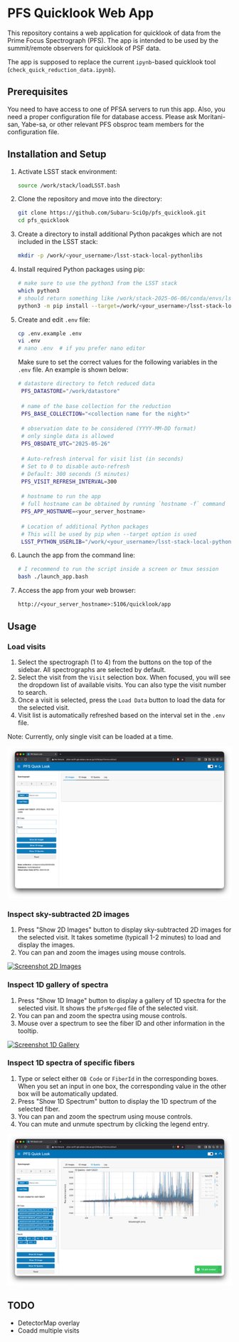 # PFS Quicklook Web App

This repository contains a web application for quicklook of data from the Prime Focus Spectrograph (PFS). The app is intended to be used by the summit/remote observers for quicklook of PSF data.

The app is supposed to replace the current `ipynb`-based quicklook tool (`check_quick_reduction_data.ipynb`).

## Prerequisites

You need to have access to one of PFSA servers to run this app. Also, you need a proper configuration file for database access. Please ask Moritani-san, Yabe-sa, or other relevant PFS obsproc team members for the configuration file.

## Installation and Setup

1. Activate LSST stack environment:

   ```bash
   source /work/stack/loadLSST.bash
   ```

2. Clone the repository and move into the directory:

   ```bash
   git clone https://github.com/Subaru-SciOp/pfs_quicklook.git
   cd pfs_quicklook
   ```

3. Create a directory to install additional Python pacakges which are not included in the LSST stack:

   ```bash
   mkdir -p /work/<your_username>/lsst-stack-local-pythonlibs
   ```

4. Install required Python packages using pip:

   ```bash
   # make sure to use the python3 from the LSST stack
   which python3
   # should return something like /work/stack-2025-06-06/conda/envs/lsst-scipipe-10.0.0/bin/python3
   python3 -m pip install --target=/work/<your_username>/lsst-stack-local-pythonlibs -r requirements.txt
   ```

5. Create and edit `.env` file:

   ```bash
   cp .env.example .env
   vi .env
   # nano .env  # if you prefer nano editor
   ```

   Make sure to set the correct values for the following variables in the `.env` file. An example is shown below:

   ```bash
   # datastore directory to fetch reduced data
    PFS_DATASTORE="/work/datastore"

    # name of the base collection for the reduction
    PFS_BASE_COLLECTION="<collection name for the night>"

    # observation date to be considered (YYYY-MM-DD format)
    # only single data is allowed
    PFS_OBSDATE_UTC="2025-05-26"

    # Auto-refresh interval for visit list (in seconds)
    # Set to 0 to disable auto-refresh
    # Default: 300 seconds (5 minutes)
    PFS_VISIT_REFRESH_INTERVAL=300

    # hostname to run the app
    # full hostname can be obtained by running `hostname -f` command
    PFS_APP_HOSTNAME=<your_server_hostname>

    # Location of additional Python packages
    # This will be used by pip when --target option is used
    LSST_PYTHON_USERLIB="/work/<your_username>/lsst-stack-local-pythonlibs"
   ```

6. Launch the app from the command line:

   ```bash
   # I recommend to run the script inside a screen or tmux session
   bash ./launch_app.bash
   ```

7. Access the app from your web browser:

   ```
   http://<your_server_hostname>:5106/quicklook/app
   ```

## Usage

### Load visits

1. Select the spectrograph (1 to 4) from the buttons on the top of the sidebar. All spectrographs are selected by default.
2. Select the visit from the `Visit` selection box. When focused, you will see the dropdown list of available visits. You can also type the visit number to search.
3. Once a visit is selected, press the `Load Data` button to load the data for the selected visit.
4. Visit list is automatically refreshed based on the interval set in the `.env` file.

Note: Currently, only single visit can be loaded at a time.

[![Screenshot Load Visit](docs/img/screenshot_loadvisit.png)](docs/img/screenshot_loadvisit.png)

### Inspect sky-subtracted 2D images

1. Press "Show 2D Images" button to display sky-subtracted 2D images for the selected visit. It takes sometime (typicall 1-2 minutes) to load and display the images.
2. You can pan and zoom the images using mouse controls.

[![Screenshot 2D Images](docs/img/screenshot_2dimage.png)](docs/img/screenshot_2dimage.png)

### Inspect 1D gallery of spectra

1. Press "Show 1D Image" button to display a gallery of 1D spectra for the selected visit. It shows the `pfsMerged` file of the selected visit.
2. You can pan and zoom the spectra using mouse controls.
3. Mouse over a spectrum to see the fiber ID and other information in the tooltip.

[![Screenshot 1D Gallery](docs/img/screenshot_pfsmerged.png)](docs/img/screenshot_pfsmerged.png)

### Inspect 1D spectra of specific fibers

1. Type or select either `OB Code` or `FiberId` in the corresponding boxes. When you set an input in one box, the corresponding value in the other box will be automatically updated.
2. Press "Show 1D Spectrum" button to display the 1D spectrum of the selected fiber.
3. You can pan and zoom the spectrum using mouse controls.
4. You can mute and unmute spectrum by clicking the legend entry.

[![Screenshot 1D Spectrum](docs/img/screenshot_1dspec.png)](docs/img/screenshot_1dspec.png)

## TODO

- DetectorMap overlay
- Coadd multiple visits
